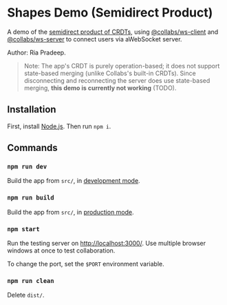 # Shapes Demo (Semidirect Product)

A demo of the [semidirect product of CRDTs](https://docs.google.com/presentation/d/1AzUBBmq9IAf39ZvtSU5UtI-hlugsDsX7kuGKaaOZExQ/edit?usp=sharing), using [@collabs/ws-client](https://www.npmjs.com/package/@collabs/ws-client) and [@collabs/ws-server](https://www.npmjs.com/package/@collabs/ws-server) to connect users via aWebSocket server.

Author: Ria Pradeep.

> Note: The app's CRDT is purely operation-based; it does not support state-based merging (unlike Collabs's built-in CRDTs). Since disconnecting and reconnecting the server does use state-based merging, **this demo is currently not working** (TODO).

## Installation

First, install [Node.js](https://nodejs.org/). Then run `npm i`.

## Commands

### `npm run dev`

Build the app from `src/`, in [development mode](https://webpack.js.org/guides/development/).

### `npm run build`

Build the app from `src/`, in [production mode](https://webpack.js.org/guides/production/).

### `npm start`

Run the testing server on [http://localhost:3000/](http://localhost:3000/). Use multiple browser windows at once to test collaboration.

To change the port, set the `$PORT` environment variable.

### `npm run clean`

Delete `dist/`.
